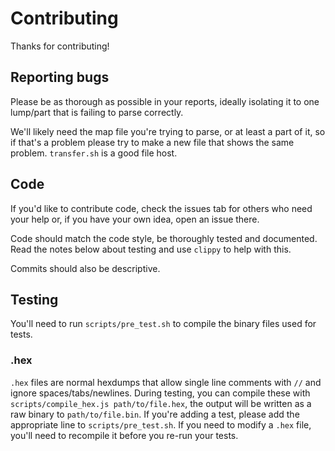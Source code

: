 # Contributing

Thanks for contributing!

## Reporting bugs

Please be as thorough as possible in your reports, ideally isolating it to one lump/part that is failing to parse correctly. 

We'll likely need the map file you're trying to parse, or at least a part of it, so if that's a problem please try to make a new file that shows the same problem.
`transfer.sh` is a good file host.

## Code

If you'd like to contribute code, check the issues tab for others who need your help or, if you have your own idea, open an issue there.

Code should match the code style, be thoroughly tested and documented. Read the notes below about testing and use `clippy` to help with this.

Commits should also be descriptive.

## Testing

You'll need to run `scripts/pre_test.sh` to compile the binary files used for tests.

### .hex

`.hex` files are normal hexdumps that allow single line comments with `//` and ignore spaces/tabs/newlines.
During testing, you can compile these with `scripts/compile_hex.js path/to/file.hex`, the output will be written as a raw binary to `path/to/file.bin`.
If you're adding a test, please add the appropriate line to `scripts/pre_test.sh`.
If you need to modify a `.hex` file, you'll need to recompile it before you re-run your tests.